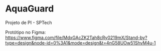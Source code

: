 # AquaGuard

Projeto de PI - SPTech 

Protótipo no Figma: https://www.figma.com/file/MdxGAcZK2Tah8cRy0219mX/Stand-by?type=design&node-id=0%3A1&mode=design&t=4nG58UOw51ShvM4u-1